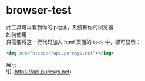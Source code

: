 # browser-test
此工具可以看到你的ip地址，系统和你的浏览器       
如何使用        
只需要将这一行代码加入 html 页面的  `body` 中，即可显示：     
```xml    
<img src="https://api.puresys.net"></img>        

```   
展示        
![]
(https://api.puresys.net)
